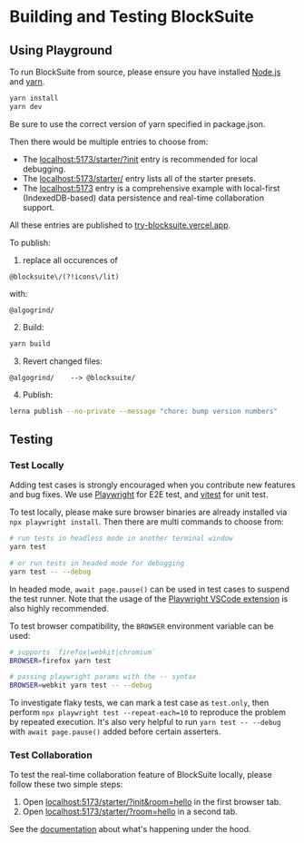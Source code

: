 # Building and Testing BlockSuite

## Using Playground

To run BlockSuite from source, please ensure you have installed [Node.js](https://nodejs.org/en/download) and [yarn](https://yarnpkg.com/).

```sh
yarn install
yarn dev
```

Be sure to use the correct version of yarn specified in package.json.

Then there would be multiple entries to choose from:

- The [localhost:5173/starter/?init](http://localhost:5173/starter/?init) entry is recommended for local debugging.
- The [localhost:5173/starter/](http://localhost:5173/starter/) entry lists all of the starter presets.
- The [localhost:5173](http://localhost:5173) entry is a comprehensive example with local-first (IndexedDB-based) data persistence and real-time collaboration support.

All these entries are published to [try-blocksuite.vercel.app](https://try-blocksuite.vercel.app).

To publish:

1. replace all occurences of

```
@blocksuite\/(?!icons\/lit)
```

with:

```
@algogrind/
```

2. Build:

```sh
yarn build
```

3. Revert changed files:

```
@algogrind/    --> @blocksuite/
```

4. Publish:

```sh
lerna publish --no-private --message "chore: bump version numbers"
```

## Testing

### Test Locally

Adding test cases is strongly encouraged when you contribute new features and bug fixes. We use [Playwright](https://playwright.dev/) for E2E test, and [vitest](https://vitest.dev/) for unit test.

To test locally, please make sure browser binaries are already installed via `npx playwright install`. Then there are multi commands to choose from:

```sh
# run tests in headless mode in another terminal window
yarn test

# or run tests in headed mode for debugging
yarn test -- --debug
```

In headed mode, `await page.pause()` can be used in test cases to suspend the test runner. Note that the usage of the [Playwright VSCode extension](https://marketplace.visualstudio.com/items?itemName=ms-playwright.playwright) is also highly recommended.

To test browser compatibility, the `BROWSER` environment variable can be used:

```sh
# supports `firefox|webkit|chromium`
BROWSER=firefox yarn test

# passing playwright params with the -- syntax
BROWSER=webkit yarn test -- --debug
```

To investigate flaky tests, we can mark a test case as `test.only`, then perform `npx playwright test --repeat-each=10` to reproduce the problem by repeated execution. It's also very helpful to run `yarn test -- --debug` with `await page.pause()` added before certain asserters.

### Test Collaboration

To test the real-time collaboration feature of BlockSuite locally, please follow these two simple steps:

1. Open [localhost:5173/starter/?init&room=hello](http://localhost:5173/starter/?init&room=hello) in the first browser tab.
2. Open [localhost:5173/starter/?room=hello](http://localhost:5173/starter/?room=hello) in a second tab.

See the [documentation](https://blocksuite.io/guide/data-synchronization.html#document-streaming) about what's happening under the hood.
